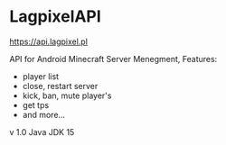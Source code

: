 # LagpixelAPI
https://api.lagpixel.pl

API for Android Minecraft Server Menegment, 
Features:
- player list
- close, restart server
- kick, ban, mute player's
- get tps
- and more...

v 1.0 Java JDK 15
